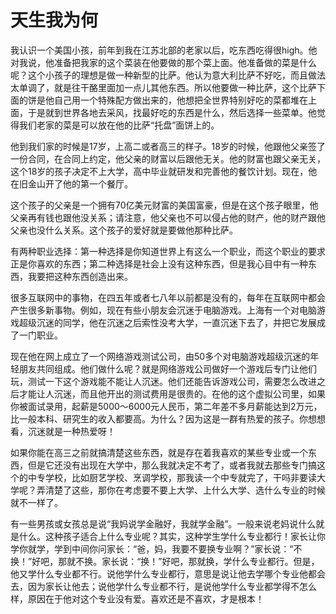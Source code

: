 # 天生我为何

我认识一个美国小孩，前年到我在江苏北部的老家以后，吃东西吃得很high。他对我说，他准备把我家的这个菜装在他要做的那个菜上面。他准备做的菜是什么呢？这个小孩子的理想是做一种新型的比萨。他认为意大利比萨不好吃，而且做法太单调了，就是往干酪里面加一点儿其他东西。所以他要做一种比萨，这个比萨下面的饼是他自己用一个特殊配方做出来的，他想把全世界特别好吃的菜都堆在上面，于是就到世界各地去采风，找最好吃的东西是什么，然后选择一些菜单。他觉得我们老家的菜是可以放在他的比萨“托盘”面饼上的。

他到我们家的时候是17岁，上高二或者高三的样子。18岁的时候，他跟他父亲签了一份合同，在合同上约定，他父亲的财富以后跟他无关。他的财富也跟父亲无关，这个18岁的孩子决定不上大学，高中毕业就研发和完善他的餐饮计划。现在，他在旧金山开了他的第一个餐厅。

这个孩子的父亲是一个拥有70亿美元财富的美国富豪，但是在这个孩子眼里，他父亲再有钱也跟他没关系；请注意，他父亲也不可以侵占他的财产，他的财产跟他父亲也没什么关系。这个孩子的爱好就是要做他那种比萨。

有两种职业选择：第一种选择是你知道世界上有这么一个职业，而这个职业的要求正是你喜欢的东西；第二种选择是社会上没有这种东西，但是我心目中有一种东西，我要把这种东西创造出来。

很多互联网中的事物，在四五年或者七八年以前都是没有的，每年在互联网中都会产生很多新事物。例如，现在有些小朋友会沉迷于电脑游戏。上海有一个对电脑游戏超级沉迷的同学，他在沉迷之后索性没考大学，一直沉迷下去了，并把它发展成了一门职业。

现在他在网上成立了一个网络游戏测试公司，由50多个对电脑游戏超级沉迷的年轻朋友共同组成。他们做什么呢？就是网络游戏公司做好一个游戏后专门让他们玩，测试一下这个游戏能不能让人沉迷。他们还能告诉游戏公司，需要怎么改进之后才能让人沉迷，而且他开出的测试费用是很贵的。在他的这个虚拟公司里，如果你被面试录用，起薪是5000～6000元人民币，第二年差不多月薪能达到2万元，比一般本科、研究生的收入都要高。为什么？因为这是一群有热爱的孩子。你想想看，沉迷就是一种热爱呀！

如果你能在高三之前就搞清楚这些东西，就是存在着我喜欢的某些专业或一个东西，但是它还没有出现在大学中，那么我就决定不考了，或者我就去那些专门搞这个的中专学校，比如厨艺学校、烹调学校，那我读一个中专就完了，干吗非要读大学呢？弄清楚了这些，那你在考虑要不要上大学、上什么大学、选什么专业的时候就不一样了。

有一些男孩或女孩总是说“我妈说学金融好，我就学金融”。一般来说老妈说什么就是什么。这种孩子适合上什么专业呢？其实，这种学生学什么专业都行！家长让你学你就学，学到中间你问家长：“爸，妈，我要不要换专业啊？”家长说：“不换！”好吧，那就不换。家长说：“换！”好吧，那就换，学什么专业都行。但是，他又学什么专业都不行。说他学什么专业都行，意思是说让他去学哪个专业他都会去，因为家长让他去；说他学什么专业都不行，是说他学什么专业都学得不怎么样，原因在于他对这个专业没有爱。喜欢还是不喜欢，才是根本！